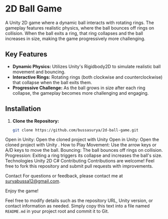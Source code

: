 # 2D Ball Game

A Unity 2D game where a dynamic ball interacts with rotating rings. The gameplay features realistic physics, where the ball bounces off rings on collision. When the ball exits a ring, that ring collapses and the ball increases in size, making the game progressively more challenging.

## Key Features
- **Dynamic Physics:** Utilizes Unity's Rigidbody2D to simulate realistic ball movement and bouncing.
- **Interactive Rings:** Rotating rings (both clockwise and counterclockwise) that collapse when the ball exits them.
- **Progressive Challenge:** As the ball grows in size after each ring collapse, the gameplay becomes more challenging and engaging.

## Installation
1. **Clone the Repository:**
   ```sh
   git clone https://github.com/bussasurya/2d-ball-game.git
Open in Unity:
Open the cloned project with Unity 
Open in Unity:
Open the cloned project with Unity .
How to Play
Movement: Use the arrow keys or A/D keys to move the ball.
Bouncing: The ball bounces off rings on collision.
Progression: Exiting a ring triggers its collapse and increases the ball's size.
Technologies
Unity 2D
C#
Contributing
Contributions are welcome! Feel free to fork this repository and submit pull requests with improvements.

Contact
For questions or feedback, please contact me at suryabussa12@gmail.com.

Enjoy the game!

Feel free to modify details such as the repository URL, Unity version, or contact information as needed. Simply copy this text into a file named `README.md` in your project root and commit it to Git.
